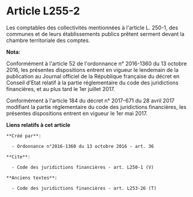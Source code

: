 # Article L255-2

Les comptables des collectivités mentionnées à l'article L. 250-1, des communes et de leurs établissements publics prêtent
serment devant la chambre territoriale des comptes.

**Nota:**

Conformément à l'article 52 de l'ordonnance n° 2016-1360 du 13 octobre 2016, les présentes dispositions entrent en vigueur le
lendemain de la publication au Journal officiel de la République française du décret en Conseil d'Etat relatif à la partie
réglementaire du code des juridictions financières, et au plus tard le 1er juillet 2017.

Conformément à l'article 184 du décret n° 2017-671 du 28 avril 2017 modifiant la partie réglementaire du code des
juridictions financières, les présentes dispositions entrent en vigueur le 1er mai 2017.

**Liens relatifs à cet article**

	**Créé par**:

	  - Ordonnance n°2016-1360 du 13 octobre 2016 - art. 36

	**Cite**:

	  - Code des juridictions financières - art. L250-1 (V)

	**Anciens textes**:

	  - Code des juridictions financières - art. L253-26 (T)
